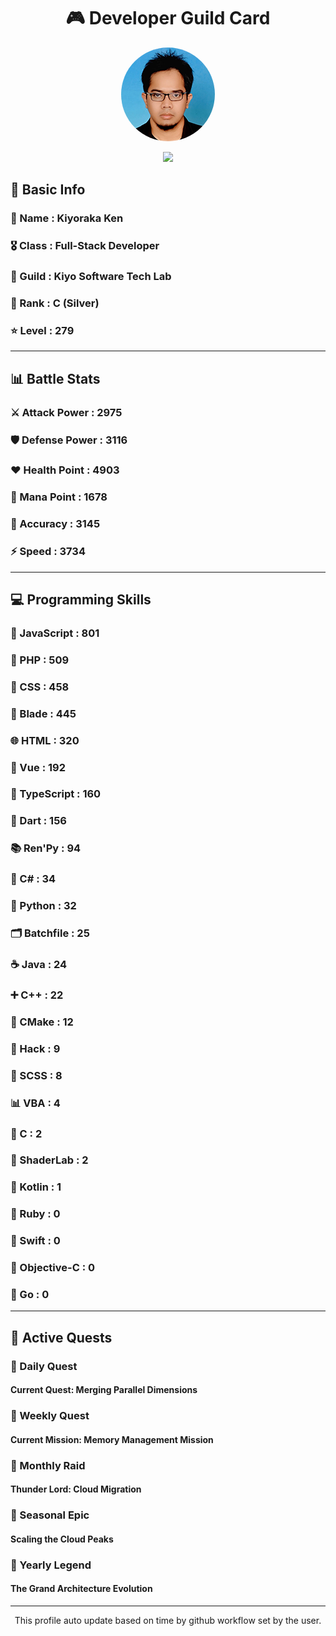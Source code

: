 <div align="center">

# 🎮 Developer Guild Card

<!-- Replace with your profile image -->
<img src="./assets/profile.png" width="150" height="150" style="border-radius: 50%"/>

![](https://komarev.com/ghpvc/?username=Kiyoraka&style=flat)
</div>

##  📌 Basic Info
### 👤 Name : Kiyoraka Ken
### 🎖️ Class : Full-Stack Developer
### 🎪 Guild : Kiyo Software Tech Lab 
### 🥈 Rank : C (Silver)
### ⭐ Level : 279

---
## 📊 Battle Stats

### ⚔️ Attack Power  : 2975 
### 🛡️ Defense Power : 3116 
### ❤️ Health Point  : 4903 
### 🔮 Mana Point    : 1678 
### 🎯 Accuracy      : 3145 
### ⚡ Speed         : 3734

---
## 💻 Programming Skills

### 📜 JavaScript : 801
### 🐘 PHP : 509
### 🎨 CSS : 458
### 🧷 Blade : 445
### 🌐 HTML : 320
### 💚 Vue : 192
### 🔷 TypeScript : 160
### 🎯 Dart : 156
### 📚 Ren'Py : 94
### 🎯 C# : 34
### 🐍 Python : 32
### 🗂️ Batchfile : 25
### ☕ Java : 24
### ➕ C++ : 22
### 🧱 CMake : 12
### 🧬 Hack : 9
### 🎨 SCSS : 8
### 📊 VBA : 4
### 🎯 C : 2
### 📄 ShaderLab : 2
### 🔰 Kotlin : 1
### 💎 Ruby : 0
### 📱 Swift : 0
### 🍎 Objective-C : 0
### 🐹 Go : 0

---
## 📜 Active Quests

### 🌅 Daily Quest

#### Current Quest: Merging Parallel Dimensions

### 📅 Weekly Quest
#### Current Mission: Memory Management Mission

### 🌙 Monthly Raid
#### Thunder Lord: Cloud Migration

### 🌠 Seasonal Epic
#### Scaling the Cloud Peaks

### 👑 Yearly Legend
#### The Grand Architecture Evolution

---
<div align="center">
  This profile auto update based on time by github workflow set by the user.
</div>